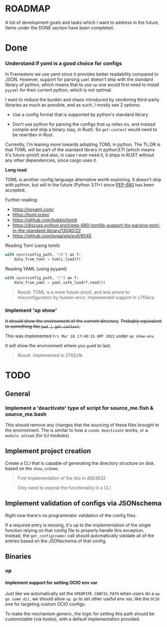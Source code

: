 # ROADMAP

A list of development goals and tasks which I want to address in the future.
Items under the DONE section have been completed.

# Done

### Understand if yaml is a good choice for configs

In Framestore we use yaml since it provides better readability compared to JSON.
However, support for parsing `yaml` doesn't ship with the standard library of python, which means that to use `op` one would first need to install `pyyaml` for their current python, which is not optimal.

I want to reduce the burden and chaos introduced by vendoring third-party libraries as much as possible, and as such, I mostly see 2 options:

- Use a config format that is supported by python's standard library

- Don't use python for parsing the configs that `op` relies on, and instead compile and ship a binary (say, in Rust). So `get-context` would need to be rewritten in Rust.

Currently, I'm leaning more towards adopting TOML in python.
The TL;DR is that TOML will be part of the standard library in python3.11 (which means it's future-proof) and also, in case I ever need it, it ships in RUST without any other dependencies, since cargo uses it.

**Long read**:

TOML is another config language alternative worth exploring. It doesn't ship with python, but will in the future (Python 3.11+) since [PEP-680](https://peps.python.org/pep-0680/) has been accepted.

Further reading:
- https://noyaml.com/
- https://toml.io/en/
- https://github.com/hukkin/tomli
- https://discuss.python.org/t/pep-680-tomllib-support-for-parsing-toml-in-the-standard-library/13040/22
- https://github.com/pypa/pip/pull/8045


Reading Toml (using tomli)
```python
with open(config_path, "rb") as f:
    data_from_toml = tomli.load(f)
```

Reading YAML (using pyyaml)
```python
with open(config_path, "r") as f:
    data_from_yaml = yaml.safe_load(f.read())
```

> Result: TOML is a more future-proof, and less prone to misconfiguration by human-error. Implemented support in c7f5aca

### Implement 'op show'

<del>It should show the environment of the current directory</del>.
<del>Probably equivalent to something like `pwd | get-context`.</del>

This was implemented `Fri Mar 18 17:40:15 GMT 2022` under `op show-env`.

It will show the environment where you `go`ed to last.

> Result: implemented in 2742c1b


# TODO

## General
### Implement a 'deactivate' type of script for source_me.fish & source_me.bash

This should remove any changes that the sourcing of these files brought to the environment.
The is similar to how a `conda deactivate` works, or a `module unload` (for tcl modules)

## Implement project creation

Create a CLI that is capable of generating the directory structure on disk, based on the `show_scheme`.

> First implementation of the libs in d563632

> Only need to expose the functionality in a CLI

## Implement validation of configs via JSONschema

Right now there's no programmatic validation of the config files.

If a required entry is missing, it's up to the implementation of the single function relying on that config file to properly handle this exception.
Instead, the `get_config(name)` call should automatically validate all of the entries based on the JSONschema of that config.

## Binaries
### op

#### Implement support for setting OCIO env var

Just like we automatically set the `OPENPIPE_CONFIG_PATH` when users do a `op go some_dir`, we should allow `op go` to set other useful env var, like the `OCIO` one for targeting custom OCIO configs.

To make the mechanism generic, the logic for setting this path should be customizable (via hooks), with a default implementation provided.
